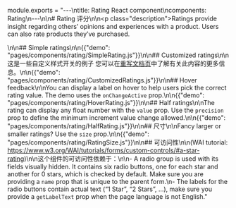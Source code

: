 module.exports = "---\ntitle: Rating React component\ncomponents: Rating\n---\n\n# Rating 评分\n\n<p class=\"description\">Ratings provide insight regarding others’ opinions and experiences with a product. Users can also rate products they’ve purchased.</p>\n\n## Simple ratings\n\n{{\"demo\": \"pages/components/rating/SimpleRating.js\"}}\n\n## Customized ratings\n\n这是一些自定义样式开关的例子 您可以在[重写文档页](/customization/components/)中了解有关此内容的更多信息。\n\n{{\"demo\": \"pages/components/rating/CustomizedRatings.js\"}}\n\n## Hover feedback\n\nYou can display a label on hover to help users pick the correct rating value. The demo uses the `onChangeActive` prop.\n\n{{\"demo\": \"pages/components/rating/HoverRating.js\"}}\n\n## Half ratings\n\nThe rating can display any float number with the `value` prop. Use the `precision` prop to define the minimum increment value change allowed.\n\n{{\"demo\": \"pages/components/rating/HalfRating.js\"}}\n\n## 尺寸\n\nFancy larger or smaller ratings? Use the `size` prop.\n\n{{\"demo\": \"pages/components/rating/RatingSize.js\"}}\n\n## 可访问性\n\n(WAI tutorial: https://www.w3.org/WAI/tutorials/forms/custom-controls/#a-star-rating)\n\n这个组件的可访问性依赖于：\n\n- A radio group is used with its fields visually hidden. It contains six radio buttons, one for each star and another for 0 stars, which is checked by default. Make sure you are providing a `name` prop that is unique to the parent form.\n- The labels for the radio buttons contain actual text (“1 Star”, “2 Stars”, …), make sure you provide a `getLabelText` prop when the page language is not English."